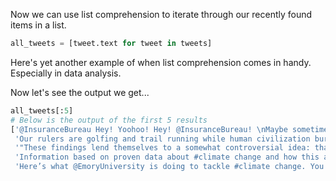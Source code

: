 <!--title={Adding Tweets to a List}-->

Now we can use list comprehension to iterate through our recently found items in a list. 

``` python
all_tweets = [tweet.text for tweet in tweets]
```

Here's yet another example of when list comprehension comes in handy. Especially in data analysis.

Now let's see the output we get... 

``` python
all_tweets[:5]
# Below is the output of the first 5 results 
['@InsuranceBureau Hey! Yoohoo! Hey! @InsuranceBureau! \nMaybe sometime before today, and everyday from now on, you sh… https://t.co/sWc2XT1DO8',
 'Our rulers are golfing and trail running while human civilization burns down. \n\nNew piece by @KateAronoff. #climate… https://t.co/R6HZ78oK67',
 '"These findings lend themselves to a somewhat controversial idea: that we might be able to manipulate these marine… https://t.co/71w3y6fWfA',
 'Information based on proven data about #climate change and how this affects #waterAvailability is so important! Tha… https://t.co/YDe1k1sJKj',
 'Here’s what @EmoryUniversity is doing to tackle #climate change. You can get involved by visiting… https://t.co/eQsGGsob1J']
```


